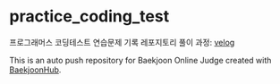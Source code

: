# practice_coding_test
프로그래머스 코딩테스트 연습문제 기록 레포지토리
풀이 과정: [velog](https://velog.io/@sudden3415/series/%ED%94%84%EB%A1%9C%EA%B7%B8%EB%9E%98%EB%A8%B8%EC%8A%A4-%EC%BD%94%ED%85%8C%EC%97%B0%EC%8A%B5)


This is an auto push repository for Baekjoon Online Judge created with [BaekjoonHub](https://github.com/BaekjoonHub/BaekjoonHub).
